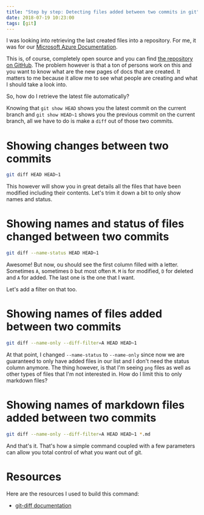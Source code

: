 ```yaml
---
title: "Step by step: Detecting files added between two commits in git"
date: 2018-07-19 10:23:00
tags: [git]
---
```


I was looking into retrieving the last created files into a repository. For me, it was for our [Microsoft Azure Documentation](https://docs.microsoft.com/azure?WT.mc_id=maximerouiller-blog-marouill). 

This is, of course, completely open source and you can find [the repository on GitHub](https://github.com/MicrosoftDocs/azure-docs). The problem however is that a ton of persons work on this and you want to know what are the new pages of docs that are created. It matters to me because it allow me to see what people are creating and what I should take a look into.

So, how do I retrieve the latest file automatically?

Knowing that `git show HEAD` shows you the latest commit on the current branch and `git show HEAD~1` shows you the previous commit on the current branch, all we have to do is make a `diff` out of those two commits.

# Showing changes between two commits

```bash
git diff HEAD HEAD~1
```

This however will show you in great details all the files that have been modified including their contents. Let's trim it down a bit to only show names and status.

# Showing names and status of files changed between two commits

```bash
git diff --name-status HEAD HEAD~1
```

Awesome! But now, ou should see the first column filled with a letter. Sometimes `A`, sometimes `D` but most often `M`. `M` is for modified, `D` for deleted and `A` for added. The last one is the one that I want.

Let's add a filter on that too.

# Showing names of files added between two commits

```bash
git diff --name-only --diff-filter=A HEAD HEAD~1
```

At that point, I changed `--name-status` to `--name-only` since now we are guaranteed to only have added files in our list and I don't need the status column anymore. The thing however, is that I'm seeing `png` files as well as other types of files that I'm not interested in. How do I limit this to only markdown files?

# Showing names of markdown files added between two commits

```bash
git diff --name-only --diff-filter=A HEAD HEAD~1 *.md
```

And that's it. That's how a simple command coupled with a few parameters can allow you total control of what you want out of git.

# Resources

Here are the resources I used to build this command:

* [git-diff documentation](https://git-scm.com/docs/git-diff)